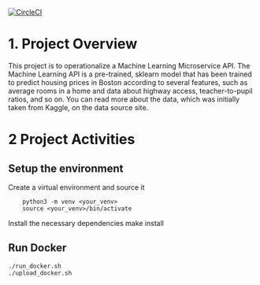 [![CircleCI](https://circleci.com/gh/SamirduUd/Machine-Learningv3-.svg?style=svg)](https://circleci.com/gh/SamirduUd/Machine-Learningv3-)
# 1. Project Overview
This project is to operationalize a Machine Learning Microservice API. The Machine Learning API is a pre-trained, sklearn model that has been trained to predict housing prices in Boston according to several features, such as average rooms in a home and data about highway access, teacher-to-pupil ratios, and so on. You can read more about the data, which was initially taken from Kaggle, on the data source site.

# 2 Project Activities
## Setup the environment
Create a virtual environment and source it
```
	python3 -m venv <your_venv>
	source <your_venv>/bin/activate
```
Install the necessary dependencies
	make install 
	
## Run Docker
	./run_docker.sh
	./upload_docker.sh
